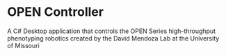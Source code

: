 # OPEN Controller
A C# Desktop application that controls the OPEN Series high-throughput phenotyping robotics created by the David Mendoza Lab at the University of Missouri
